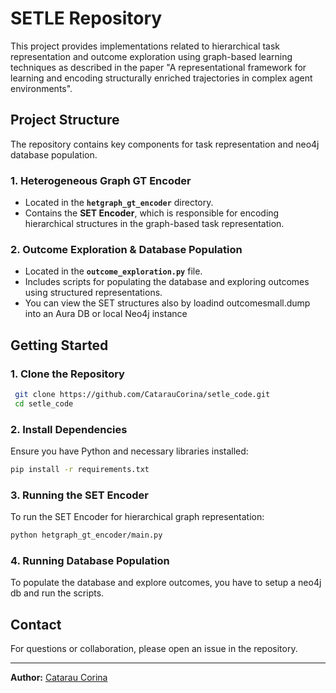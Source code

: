 # SETLE Repository

This project provides implementations related to hierarchical task representation and outcome exploration using graph-based learning techniques as described in the paper "A representational framework for learning and encoding
structurally enriched trajectories in complex agent environments".


## Project Structure
The repository contains key components for task representation and neo4j database population.

### **1. Heterogeneous Graph GT Encoder**
- Located in the **`hetgraph_gt_encoder`** directory.
- Contains the **SET Encoder**, which is responsible for encoding hierarchical structures in the graph-based task representation.

### **2. Outcome Exploration & Database Population**
- Located in the **`outcome_exploration.py`** file.
- Includes scripts for populating the database and exploring outcomes using structured representations.
- You can view the SET structures also by loadind outcomesmall.dump into an Aura DB or local Neo4j instance

## Getting Started
### **1. Clone the Repository**
```sh
 git clone https://github.com/CatarauCorina/setle_code.git
 cd setle_code
```

### **2. Install Dependencies**
Ensure you have Python and necessary libraries installed:
```sh
pip install -r requirements.txt
```

### **3. Running the SET Encoder**
To run the SET Encoder for hierarchical graph representation:
```sh
python hetgraph_gt_encoder/main.py
```

### **4. Running Database Population**
To populate the database and explore outcomes, you have to setup a neo4j db and run the scripts.


## Contact
For questions or collaboration, please open an issue in the repository.

---
**Author:** [Catarau Corina](https://github.com/CatarauCorina)
